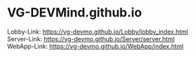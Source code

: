 # VG-DEVMind.github.io

Lobby-Link:     https://vg-devmo.github.io/Lobby/lobby_index.html  
Server-Link:    https://vg-devmo.github.io/Server/server.html  
WebApp-Link:    https://vg-devmo.github.io/WebApp/index.html  
